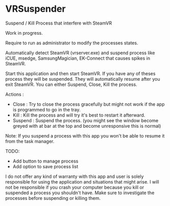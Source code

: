 # VRSuspender
Suspend / Kill Process that interfere with SteamVR

Work in progress. 

Require to run as administrator to modify the processes states.

Automatically detect SteamVR (vrserver.exe) and suspend process like iCUE, msedge, SamsungMagician, EK-Connect that causes spikes in
SteamVR.

Start this application and then start SteamVR. If you have any of theses process they will be suspended. They will automatically resume after you exit SteamVR.
You can either Suspend, Close, Kill the process.

Actions : 

- Close : Try to close the process gracefully but might not work if the app is programmed to go in the tray.
- Kill : Kill the process and will try it's best to restart it afterward.
- Suspend : Suspend the process. (you might see the window become greyed with at bar at the top and become unresponsive this is normal)

Note: If you suspend a process with this app you won't be able to resume it from the task manager.

TODO:
- Add button to manage process
- Add option to save process list

I do not offer any kind of warranty with this app and user is solely responsible for using the application and situations that might arise.
I will not be responsible if you crash your computer because you kill or suspended a process you shouldn't have.
Make sure to investigate the processes before suspending or killing them.
